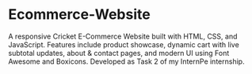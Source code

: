 # Ecommerce-Website
A responsive Cricket E-Commerce Website built with HTML, CSS, and JavaScript. Features include product showcase, dynamic cart with live subtotal updates, about &amp; contact pages, and modern UI using Font Awesome and Boxicons. Developed as Task 2 of my InternPe internship.
